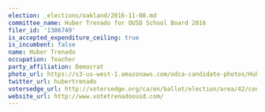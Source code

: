```yaml
---
election: _elections/oakland/2016-11-08.md
committee_name: Huber Trenado for OUSD School Board 2016
filer_id: '1386749'
is_accepted_expenditure_ceiling: true
is_incumbent: false
name: Huber Trenado
occupation: Teacher
party_affiliation: Democrat
photo_url: https://s3-us-west-1.amazonaws.com/odca-candidate-photos/Huber-Trenado.png
twitter_url: hubertrenado
votersedge_url: http://votersedge.org/ca/en/ballot/election/area/42/contests/contest/13218/candidate/130702?&county=Alameda%20County&election_authority_id=1
website_url: http://www.votetrenadoousd.com/
---
```

